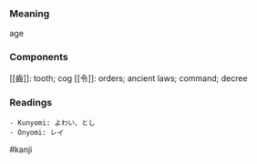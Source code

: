### Meaning

age

### Components

[[齒]]: tooth; cog [[令]]: orders; ancient laws; command; decree

### Readings

```
- Kunyomi: よわい、とし
- Onyomi: レイ
```

#kanji
